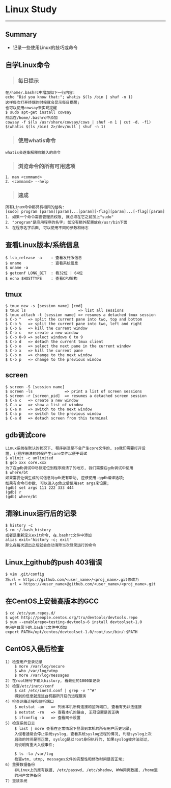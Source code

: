 # **Linux Study**
***



## **Summary**
 * 记录一些使用Linux的技巧或命令



## **自学Linux命令**
> ### **每日提示**
    在/home/.bashrc中增加如下一行内容:
    echo "Did you know that:"; whatis $(ls /bin | shuf -n 1)
    这样每次打开终端的时候就会显示每日提醒;
    也可以使用cowsay来实现提醒
    $ sudo apt-get install cowsay
    然后在/home/.bashrc中添加
    cowsay -f $(ls /usr/share/cowsay/cows | shuf -n 1 | cut -d. -f1) $(whatis $(ls /bin) 2>/dev/null | shuf -n 1)
> ### **使用whatis命令**
    whatis会逐条解释你输入的命令
> ### **浏览命令的所有可用选项**
    1. man <command>
    2. <command> --help
> ### **速成**
    所有Linux命令都具有相同的结构:
    [sudo] program [param][param]...[param][-flag][param]...[-flag][param]
    1. 如果一个命令需要管理员权限, 就必须在它之前加上"sudo"
    2. "program"是应用程序的名字; 如没有额外配置放在/usr/bin下面
    3. 在程序名字后面, 可以使用不同的参数和标志



## **查看Linux版本/系统信息**
    $ lsb_release -a    : 查看发行版信息
    $ uname             : 查看系统信息
    $ uname -a
    $ getconf LONG_BIT  : 看32位 | 64位
    $ echo $HOSTTYPE    : 查看CPU架构


## **tmux**
    $ tmux new -s [session name] [cmd]
    $ tmux ls                       => list all sessions
    $ tmux attach -t [session name] => resumes a detached tmux session 
    $ C-b "   => split the current pane into two, top and bottom
    $ C-b %   => split the current pane into two, left and right
    $ C-b &   => kill the current window
    $ C-b c   => create a new window
    $ C-b 0~9 => select windows 0 to 9
    $ C-b d   => detach the current tmux client 
    $ C-b o   => select the next pane in the current window 
    $ C-b x   => kill the current pane
    $ C-b n   => change to the next window 
    $ C-b p   => change to the previous window 



## **screen**
    $ screen -S [session name]
    $ screen -ls              => print a list of screen sessions
    $ screen -r [screen_pid]  => resumes a detached screen session
    $ C-a c   => create a new window
    $ C-a w   => show a list of window 
    $ C-a n   => switch to the next window
    $ C-a p   => switch to the previous window
    $ C-a d   => detach screen from this terminal



## **gdb调试core**
    Linux系统在默认的状况下, 程序崩溃是不会产生core文件的, so我们需要打开设
    置, 让程序崩溃的时候产生core文件以便于调试
    $ ulimit -c unlimited
    $ gdb xxx core.xxx
    为了在gdb调试中尽快定位到程序崩溃了的地方, 我们需要在gdb调试中使用
    $ where/bt
    如果需要让调生成的试信息对gdb更有帮助, 应该使用-ggdb编译选项;
    如果有命令行参数, 可以进入gdb之后使用set args来设置;
    (gdb) set args 111 222 333 444
    (gdb) r 
    (gdb) where/bt



## **清除Linux运行后的记录**
    $ history -c
    $ rm ~/.bash_history 
    或者是重新定义exit命令, 在.bashrc文件中添加
    alias exit='history -c; exit'
    那么在每次退出之后就会自动清除当次登录运行的命令



## **Linux上github的push 403错误**
    $ vim .git/config
    将url = https://github.com/<user_name>/<proj_name>.git修改为
      url = https://<user_name>@github.com/<user_name>/<proj_name>.git 


## **在CentOS上安装高版本的GCC**
    $ cd /etc/yum.repos.d/ 
    $ wget http://people.centos.org/tru/devtools/devtools.repo 
    $ yum --enablerepo=testing-devtools-6 install devtoolset-1.0
    在用户目录下的.bashrc文件中添加 
    export PATH=/opt/centos/devtoolset-1.0/root/usr/bin/:$PATH



## **CentOS入侵后检查**
    1) 检查用户登录记录
        $ more /var/log/secure 
        $ who /var/log/wtmp 
        $ more /var/log/messages 
    2) 在root帐号下输入history, 看最近的1000条记录
    3) 检查/etc/inetd/conf 
        $ cat /etc/inetd.conf | grep -v "^#"
        得到的信息就是这台机器所开启的远程服务
    4) 检查网络连接和监听端口
        $ netstat -an   => 列出本机所有连接和监听端口, 查看有无非法连接
        $ netstat -rn   => 查看本机的路由, 王冠设置是否正确
        $ ifconfig -a   => 查看网卡设置
    5) 检查系统日志
        $ last | more 查看在正常情况下登录到本机的所有用户历史记录;
        入侵者通常会停止系统syslog, 查看系统syslog进程的情况, 判断syslog上次
        启动的时间是否正常, syslog是以root身份执行的, 如果syslog被非法动过,
        则说明有重大入侵事件;
        
        $ ls -la /var/log 
        检查wtm, utmp, messages文件的完整性和修改时间是否正常;
    6) 重要数据备份
        非Linux上的原有数据, /etc/passwd, /etc/shadow, WWW网页数据, /home里
        的用户文件备份
    7) 重装系统

